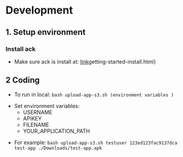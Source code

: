 # Development

## 1. Setup environment
### Install ack
- Make sure ack is install at: [link](https://www.elastic.co/guide/en/elasticsearch/reference/current/)getting-started-install.html) 
## 2 Coding
- To run in local: `bash upload-app-s3.sh (environment variables )`
* Set environment variables:
    * USERNAME
    * APIKEY
    * FILENAME
    * YOUR_APPLICATION_PATH
- For example: `bash upload-app-s3.sh testuser 123ed­123fac­9137dca test-app ./Downloads/test-app.apk`